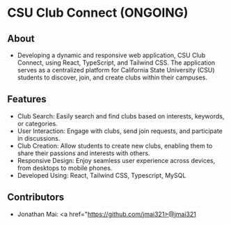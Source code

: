 # CSU Club Connect (ONGOING)

## About
* Developing a dynamic and responsive web application, CSU Club Connect, using React, TypeScript, and Tailwind CSS. The application serves as a centralized platform for California State University (CSU) students to discover, join, and create clubs within their campuses.

## Features  
* Club Search: Easily search and find clubs based on interests, keywords, or categories.
* User Interaction: Engage with clubs, send join requests, and participate in discussions.
* Club Creation: Allow students to create new clubs, enabling them to share their passions and interests with others.
* Responsive Design: Enjoy seamless user experience across devices, from desktops to mobile phones.
* Developed Using: React, Tailwind CSS, Typescript, MySQL

## Contributors
* Jonathan Mai: <a href="https://github.com/jmai321>@jmai321</a>
